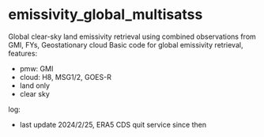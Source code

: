 # emissivity_global_multisatss
Global clear-sky land emissivity retrieval using combined observations from GMI, FYs, Geostationary cloud
Basic code for global emissivity retrieval, features:
- pmw: GMI
- cloud: H8, MSG1/2, GOES-R
- land only
- clear sky

log: 
- last update 2024/2/25, ERA5 CDS quit service since then
